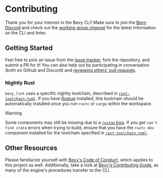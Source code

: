 # Contributing

Thank you for your interest in the Bevy CLI! Make sure to join the [Bevy Discord] and check out the [working group channel] for the latest information on the CLI and linter.

[Bevy Discord]: https://discord.gg/bevy
[working group channel]: https://discord.com/channels/691052431525675048/1278871953721262090

## Getting Started

Feel free to pick an issue from the [issue tracker], fork the repository, and submit a PR for it! You can also help out by participating in conversation (both on Github and Discord) and [reviewing others' pull requests].

[issue tracker]: https://github.com/TheBevyFlock/bevy_cli/issues
[reviewing others' pull requests]: https://github.com/TheBevyFlock/bevy_cli/pulls

### Nightly Rust

`bevy_lint` uses a specific nightly toolchain, described in [`rust-toolchain.toml`]. If you have [Rustup] installed, this toolchain should be automatically installed once you run `rustc` or `cargo` within the workspace.

> [!WARNING]
>
> Some components may still be missing due to a [`rustup` bug](https://github.com/rust-lang/rustup/issues/3255). If you get `can't find crate` errors when trying to build, ensure that you have the `rustc-dev` component installed for the toolchain specified in [`rust-toolchain.toml`].

[`rust-toolchain.toml`]: rust-toolchain.toml
[Rustup]: https://rustup.rs

## Other Resources

Please familiarize yourself with [Bevy's Code of Conduct], which applies to this project as well. Additionally, take a look at [Bevy's Contributing Guide], as many of the engine's procedures transfer to the CLI.

[Bevy's Code of Conduct]: https://github.com/bevyengine/bevy/blob/main/CODE_OF_CONDUCT.md
[Bevy's Contributing Guide]: https://bevyengine.org/learn/contribute/introduction/
